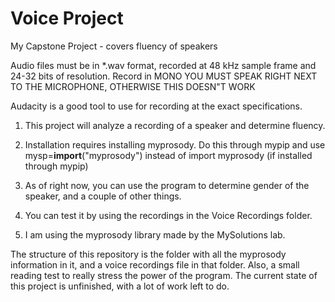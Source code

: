 # Voice Project
My Capstone Project - covers fluency of speakers

Audio files must be in *.wav format, recorded at 48 kHz sample frame and 24-32 bits of resolution. Record in MONO
YOU MUST SPEAK RIGHT NEXT TO THE MICROPHONE, OTHERWISE THIS DOESN"T WORK

Audacity is a good tool to use for recording at the exact specifications.

1. This project will analyze a recording of a speaker and determine fluency.

2. Installation requires installing myprosody. Do this through mypip and use mysp=__import__("myprosody") instead of import myprosody (if installed through mypip)

3. As of right now, you can use the program to determine gender of the speaker, and a couple of other things. 

4. You can test it by using the recordings in the Voice Recordings folder.

5. I am using the myprosody library made by the MySolutions lab.

The structure of this repository is the folder with all the myprosody information in it, and a voice recordings file in that folder. Also, a small reading test to really stress the power of the program. The current state of this project is unfinished, with a lot of work left to do.